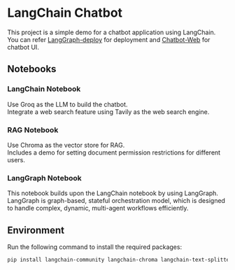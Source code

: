 # LangChain Chatbot

This project is a simple demo for a chatbot application using LangChain.  
You can refer [LangGraph-deploy](https://github.com/chinhang0104/LangGraph-deploy) for deployment and [Chatbot-Web](https://github.com/chinhang0104/Chatbot-Web) for chatbot UI. 

## Notebooks

### LangChain Notebook
Use Groq as the LLM to build the chatbot.  
Integrate a web search feature using Tavily as the web search engine.

### RAG Notebook
Use Chroma as the vector store for RAG.  
Includes a demo for setting document permission restrictions for different users.

### LangGraph Notebook
This notebook builds upon the LangChain notebook by using LangGraph. 
LangGraph is graph-based, stateful orchestration model, which is designed to handle complex, dynamic, multi-agent workflows efficiently.

## Environment
Run the following command to install the required packages:
```bash
pip install langchain-community langchain-chroma langchain-text-splitters langchain-huggingface langchain-groq langgraph langsmith
```
